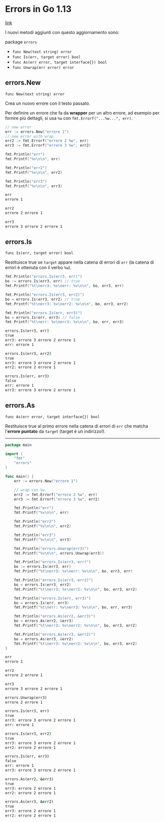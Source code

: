 # Errors in Go 1.13

[link](https://golang.org/pkg/errors/)

I nuovi metodi aggiunti con questo aggiornamento sono:

package `errors`

- `func New(text string) error`
- `func Is(err, target error) bool`
- `func As(err error, target interface{}) bool`
- `func Unwrap(err error) error`

## errors.New

`func New(text string) error`

Crea un nuovo errore con il testo passato.

Per definire un errore che fa da **wrapper** per un altro errore, ad esempio per fornire più dettagli, si usa `%w` con `fmt.Errorf("...%w...", err)`.

```Go
// new error
err := errors.New("errore 1")
// new error with wrap
err2 := fmt.Errorf("errore 2 %w", err)
err3 := fmt.Errorf("errore 3 %w", err2)
```

```Go
fmt.Println("err")
fmt.Printf("%v\n\n", err)

fmt.Println("err2")
fmt.Printf("%v\n\n", err2)

fmt.Println("err3")
fmt.Printf("%v\n\n", err3)
```

```cmd
err
errore 1

err2
errore 2 errore 1

err3
errore 3 errore 2 errore 1
```

## errors.Is

`func Is(err, target error) bool`

Restituisce true se `target` appare nella catena di errori di `err` (la catena di errori è ottenuta con il verbo `%w`).

```Go
fmt.Println("errors.Is(err3, err)")
bo := errors.Is(err3, err) // true
fmt.Printf("%t\nerr3: %v\nerr: %v\n\n", bo, err3, err)

fmt.Println("errors.Is(err3, err2)")
bo = errors.Is(err3, err2) // true
fmt.Printf("%t\nerr3: %v\nerr2: %v\n\n", bo, err3, err2)

fmt.Println("errors.Is(err, err3)")
bo = errors.Is(err, err3) // false
fmt.Printf("%t\nerr: %v\nerr3: %v\n\n", bo, err, err3)
```

```cmd
errors.Is(err3, err)
true
err3: errore 3 errore 2 errore 1
err: errore 1

errors.Is(err3, err2)
true
err3: errore 3 errore 2 errore 1
err2: errore 2 errore 1

errors.Is(err, err3)
false
err: errore 1
err3: errore 3 errore 2 errore 1
```

## errors.As

`func As(err error, target interface{}) bool`

Restituisce true al primo errore nella catena di errori di `err` che matcha l'**errore puntato** da `target` (target è un indirizzo!).

---

```Go
package main

import (
    "fmt"
    "errors"
)

func main() {
    err := errors.New("errore 1")

    // wrap con %w
    err2 := fmt.Errorf("errore 2 %w", err)
    err3 := fmt.Errorf("errore 3 %w", err2)

    fmt.Println("err")
    fmt.Printf("%v\n\n", err)

    fmt.Println("err2")
    fmt.Printf("%v\n\n", err2)

    fmt.Println("err3")
    fmt.Printf("%v\n\n", err3)

    fmt.Println("errors.Unwrap(err3)")
    fmt.Printf("%v\n\n", errors.Unwrap(err3))

    fmt.Println("errors.Is(err3, err)")
    bo := errors.Is(err3, err)
    fmt.Printf("%t\nerr3: %v\nerr: %v\n\n", bo, err3, err)

    fmt.Println("errors.Is(err3, err2)")
    bo = errors.Is(err3, err2)
    fmt.Printf("%t\nerr3: %v\nerr2: %v\n\n", bo, err3, err2)

    fmt.Println("errors.Is(err, err3)")
    bo = errors.Is(err, err3)
    fmt.Printf("%t\nerr: %v\nerr3: %v\n\n", bo, err, err3)

    fmt.Println("errors.As(err2, &err3)")
    bo = errors.As(err2, &err3)
    fmt.Printf("%t\nerr3: %v\nerr2: %v\n\n", bo, err3, err2)

    fmt.Println("errors.As(err3, &err2)")
    bo = errors.As(err3, &err2)
    fmt.Printf("%t\nerr3: %v\nerr2: %v\n\n", bo, err3, err2)
}

```

```cmd
err
errore 1

err2
errore 2 errore 1

err3
errore 3 errore 2 errore 1

errors.Unwrap(err3)
errore 2 errore 1

errors.Is(err3, err)
true
err3: errore 3 errore 2 errore 1
err: errore 1

errors.Is(err3, err2)
true
err3: errore 3 errore 2 errore 1
err2: errore 2 errore 1

errors.Is(err, err3)
false
err: errore 1
err3: errore 3 errore 2 errore 1

errors.As(err2, &err3)
true
err3: errore 2 errore 1
err2: errore 2 errore 1

errors.As(err3, &err2)
true
err3: errore 2 errore 1
err2: errore 2 errore 1
```
